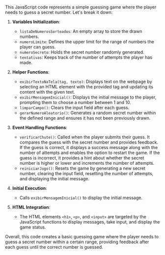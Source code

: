 This JavaScript code represents a simple guessing game where the player needs to guess a secret number. Let's break it down:

1. **Variables Initialization**:
   - `listaDeNumerosSorteados`: An empty array to store the drawn numbers.
   - `numeroLimite`: Defines the upper limit for the range of numbers the player can guess.
   - `numeroSecreto`: Holds the secret number randomly generated.
   - `tentativas`: Keeps track of the number of attempts the player has made.

2. **Helper Functions**:
   - `exibirTextoNaTela(tag, texto)`: Displays text on the webpage by selecting an HTML element with the provided tag and updating its content with the given text.
   - `exibirMensagemInicial()`: Displays the initial message to the player, prompting them to choose a number between 1 and 10.
   - `limparCampo()`: Clears the input field after each guess.
   - `gerarNumeroAleatorio()`: Generates a random secret number within the defined range and ensures it has not been previously drawn.

3. **Event Handling Functions**:
   - `verificarChute()`: Called when the player submits their guess. It compares the guess with the secret number and provides feedback. If the guess is correct, it displays a success message along with the number of attempts and enables the option to restart the game. If the guess is incorrect, it provides a hint about whether the secret number is higher or lower and increments the number of attempts.
   - `reiniciarJogo()`: Resets the game by generating a new secret number, clearing the input field, resetting the number of attempts, and displaying the initial message.

4. **Initial Execution**:
   - Calls `exibirMensagemInicial()` to display the initial message.

5. **HTML Integration**:
   - The HTML elements `<h1>`, `<p>`, and `<input>` are targeted by the JavaScript functions to display messages, take input, and display the game status.

Overall, this code creates a basic guessing game where the player needs to guess a secret number within a certain range, providing feedback after each guess until the correct number is guessed.
